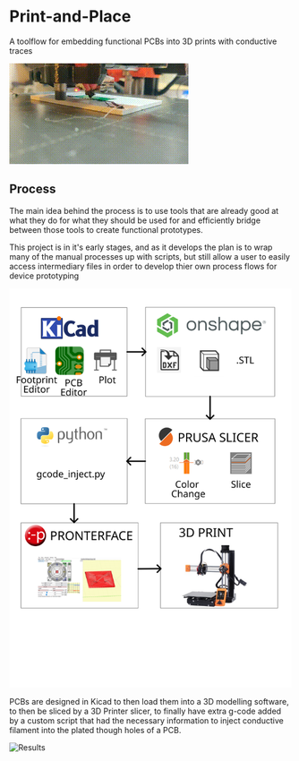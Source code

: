 # Print-and-Place
A toolflow for embedding functional PCBs into 3D prints with conductive traces

![Video](img/vid1.gif)

## Process
The main idea behind the process is to use tools that are already good at what they do for what they should be used for and efficiently bridge between those tools to create functional prototypes.

This project is in it's early stages, and as it develops the plan is to wrap many of the manual processes up with scripts, but still allow a user to easily access intermediary files in order to develop thier own process flows for device prototyping

![Flow](img/Flow.svg)

PCBs are designed in Kicad to then load them into a 3D modelling software, to then be sliced by a 3D Printer slicer, to finally have extra g-code added by a custom script that had the necessary information to inject conductive filament into the plated though holes of a PCB.

![Results](img/3 )